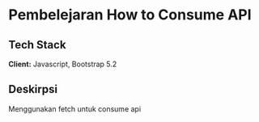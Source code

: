# Pembelejaran How to Consume API

## Tech Stack

**Client:** Javascript, Bootstrap 5.2

## Deskirpsi

Menggunakan fetch untuk consume api
